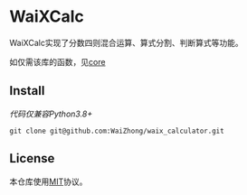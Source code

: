 # WaiXCalc

WaiXCalc实现了分数四则混合运算、算式分割、判断算式等功能。

如仅需该库的函数，见[core](https://github.com/WaiZhong/WaiXCalc/tree/core)

## Install

*代码仅兼容Python3.8+*

    git clone git@github.com:WaiZhong/waix_calculator.git

## License

本仓库使用[MIT](LICENSE)协议。
